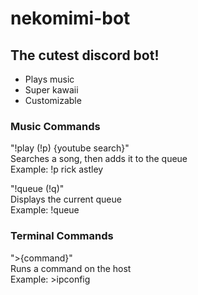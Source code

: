 # nekomimi-bot </br>
## The cutest discord bot! </br>

- Plays music
- Super kawaii
- Customizable

### Music Commands
"!play (!p) {youtube search}" </br>
Searches a song, then adds it to the queue </br>
Example: !p rick astley </br>

"!queue (!q)" </br>
Displays the current queue </br>
Example: !queue </br>

### Terminal Commands
">{command}" </br>
Runs a command on the host </br>
Example: >ipconfig </br>